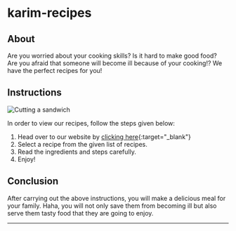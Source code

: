 # karim-recipes

## About  
Are you worried about your cooking skills? Is it hard to make good food? Are you afraid that someone will become ill because of your cooking!? We have the perfect recipes for you!

## Instructions
![Cutting a sandwich](https://media.tenor.com/yBP0322U6d8AAAAC/sandwich-cooking.gif)

In order to view our recipes, follow the steps given below:  
  
1. Head over to our website by [clicking here](https://karimdevelops.github.io/karim-recipes/){:target="_blank"}
2. Select a recipe from the given list of recipes.
3. Read the ingredients and steps carefully.
4. Enjoy!

## Conclusion
After carrying out the above instructions, you will make a delicious meal for your family. Haha, you will not only save them from becoming ill but also serve them tasty food that they are going to enjoy.
****